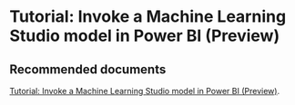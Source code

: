   <properties
	pageTitle="ai insights - using azure ml models"
	description="ai insights - using azure ml models"
	service="microsoft.PowerBIDedicated"
	resource="capacities"
	authors="pjfreitas"
	ms.author="pfreitas"	
	displayOrder="260"
	selfHelpType="generic"
	supportTopicIds="32633797"
	productPesIds="16334"
	cloudEnvironments="public, MoonCake, fairfax" 
	articleId="557afdbf-5310-9dfb-d0ff-6470f353a737"
/>

# Tutorial: Invoke a Machine Learning Studio model in Power BI (Preview)

## **Recommended documents**

[Tutorial: Invoke a Machine Learning Studio model in Power BI (Preview)](https://docs.microsoft.com/power-bi/service-tutorial-invoke-machine-learning-model).<br>
